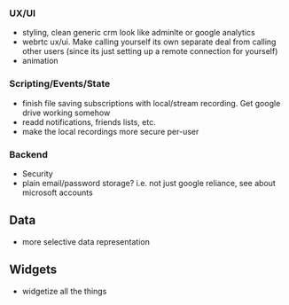 ### UX/UI
- styling, clean generic crm look like adminlte or google analytics
- webrtc ux/ui. Make calling yourself its own separate deal from calling other users (since its just setting up a remote connection for yourself)
- animation

### Scripting/Events/State

- finish file saving subscriptions with local/stream recording. Get google drive working somehow
- readd notifications, friends lists, etc.
- make the local recordings more secure per-user

### Backend

- Security
- plain email/password storage? i.e. not just google reliance, see about microsoft accounts

## Data

- more selective data representation

## Widgets

- widgetize all the things
